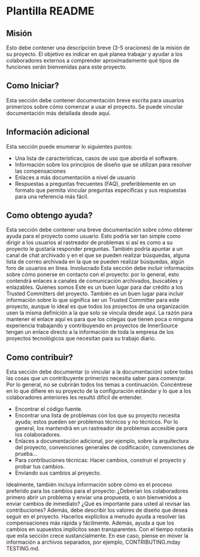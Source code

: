 # Plantilla README

## Misión

Esto debe contener una descripción breve (3-5 oraciones) de la misión de su proyecto. El objetivo es indicar en qué planea trabajar y ayudar a los colaboradores externos a comprender aproximadamente qué tipos de funciones serán bienvenidas para este proyecto.

## Como Iniciar?

Esta sección debe contener documentación breve escrita para usuarios primerizos sobre cómo comenzar a usar el proyecto. Se puede vincular documentación más detallada desde aquí.

## Información adicional

Esta sección puede enumerar lo siguientes puntos:

- Una lista de características, casos de uso que aborda el software.
- Información sobre los principios de diseño que se utilizan para resolver las compensaciones
- Enlaces a más documentación a nivel de usuario
- Respuestas a preguntas frecuentes (FAQ), preferiblemente en un formato que permita vincular preguntas específicas y sus respuestas para una referencia más fácil.

## Como obtengo ayuda?

Esta sección debe contener una breve documentación sobre cómo obtener ayuda para el proyecto como usuario. Esto podría ser tan simple como dirigir a los usuarios al rastreador de problemas si así es como a su proyecto le gustaría responder preguntas. También podría apuntar a un canal de chat archivado y en el que se pueden realizar búsquedas, alguna lista de correo archivada en la que se pueden realizar búsquedas, algún foro de usuarios en línea.
Involucrado
Esta sección debe incluir información sobre cómo ponerse en contacto con el proyecto: por lo general, esto contendrá enlaces a canales de comunicación archivados, buscables y enlazables.
Quienes somos
Este es un buen lugar para dar crédito a los Trusted Committers del proyecto.
También es un buen lugar para incluir información sobre lo que significa ser un Trusted Committer para este proyecto, aunque lo ideal es que todos los proyectos de una organización usen la misma definición a la que solo se vincula desde aquí. La razón para mantener el enlace aquí es para que los colegas que tienen poca o ninguna experiencia trabajando y contribuyendo en proyectos de InnerSource tengan un enlace directo a la información de toda la empresa de los proyectos tecnológicos que necesitan para su trabajo diario.

## Como contribuir?

Esta sección debe documentar (o vincular a la documentación) sobre todas las cosas que un contribuyente primerizo necesita saber para comenzar. Por lo general, no se cubrirán todos los temas a continuación. Concéntrese en lo que difiere en su proyecto de la configuración estándar y lo que a los colaboradores anteriores les resultó difícil de entender.
- Encontrar el código fuente.
- Encontrar una lista de problemas con los que su proyecto necesita ayuda; estos pueden ser problemas técnicos y no técnicos. Por lo general, los mantendrá en un rastreador de problemas accesible para los colaboradores.
- Enlaces a documentación adicional, por ejemplo, sobre la arquitectura del proyecto, convenciones generales de codificación, convenciones de prueba...
- Para contribuciones técnicas: Hacer cambios, construir el proyecto y probar tus cambios.
- Enviando sus cambios al proyecto.

Idealmente, también incluya información sobre cómo es el proceso preferido para los cambios para el proyecto: ¿Deberían los colaboradores primero abrir un problema y enviar una propuesta, o son bienvenidos a enviar cambios de inmediato? ¿Qué es importante para usted al revisar las contribuciones?
Además, debe describir los valores de diseño que desea seguir en el proyecto. Hacerlos explícitos a menudo ayuda a resolver las compensaciones más rápida y fácilmente. Además, ayuda a que los cambios en supuestos implícitos sean transparentes.
Con el tiempo notarás que esta sección crece sustancialmente. En ese caso, piense en mover la información a archivos separados, por ejemplo, CONTRIBUTING.mday TESTING.md.
